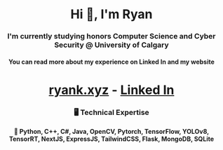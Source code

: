 <div>
<h1 align="center">Hi 👋, I'm Ryan</h1>
<h3 align="center">I'm currently studying honors Computer Science and Cyber Security @ University of Calgary</h3>
<h4 align="center">You can read more about my experience on Linked In and my website</h4>
<h1 align="center"><a target="_blank" href="https://ryank.xyz/">ryank.xyz</a> - <a target="_blank" href="https://www.linkedin.com/in/ryan-khoshkbarchi-671904250/">Linked In</a></h1>
<h3 align='center'>🖥️ Technical Expertise</h3>
<h4 align='center'>📌 Python, C++, C#, Java, OpenCV, Pytorch, TensorFlow, YOLOv8, TensorRT, NextJS, ExpressJS, TailwindCSS, Flask, MongoDB, SQLite </h4>
</div>
